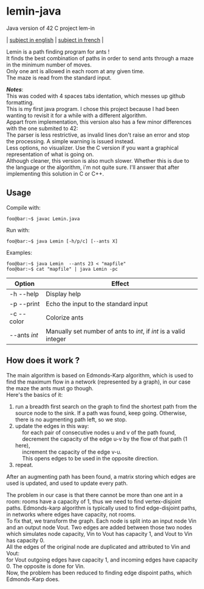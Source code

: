 # lemin-java
Java version of 42 C project lem-in

| [subject in english](https://github.com/BNNJ/lemin-java/blob/master/subject/lem-in.en.pdf) | [subject in french](https://github.com/BNNJ/lemin-java/blob/master/subject/lem-in.fr.pdf) |

Lemin is a path finding program for ants !\
It finds the best combination of paths in order to send ants through a maze in the minimum number of moves.\
Only one ant is allowed in each room at any given time.\
The maze is read from the standard input.

***Notes***:\
This was coded with 4 spaces tabs identation, which messes up github formatting.\
This is my first java program. I chose this project because I had been wanting to revisit it for a while with a different algorithm.\
Appart from implementation, this version also has a few minor differences with the one submited to 42:\
The parser is less restrictive, as invalid lines don't raise an error and stop the processing. A simple warning is issued instead.\
Less options, no visualizer. Use the C version if you want a graphical representation of what is going on.\
Although cleaner, this version is also much slower. Whether this is due to the language or the algorithm, i'm not quite sure. I'll answer that after implementing this solution in C or C++.

## Usage
Compile with:
```console
foo@bar:~$ javac Lemin.java
```
Run with:
```console
foo@bar:~$ java Lemin [-h/p/c] [--ants X]
```
Examples: 
```console
foo@bar:~$ java Lemin  --ants 23 < "mapfile"
foo@bar:~$ cat "mapfile" | java Lemin -pc
```

| Option | Effect |
|--------|--------|
|-h --help| Display help|
|-p --print| Echo the input to the standard input|
|-c --color| Colorize ants|
|--ants *int*| Manually set number of ants to *int*, if *int* is a valid integer|

## How does it work ?

The main algorithm is based on Edmonds-Karp algorithm, which is used to find the maximum flow in a network (represented by a graph), in our case the maze the ants must go though.\
Here's the basics of it:
1. run a breadth first search on the graph to find the shortest path from the source node to the sink. If a path was found, keep going. Otherwise, there is no augmenting path left, so we stop.
2. update the edges in this way:\
&emsp; for each pair of consecutive nodes u and v of the path found,\
&emsp; decrement the capacity of the edge u-v by the flow of that path (1 here),\
&emsp; increment the capacity of the edge v-u.\
&emsp; This opens edges to be used in the opposite direction.
3. repeat.

After an augmenting path has been found, a matrix storing which edges are used is updated, and used to update every path.

The problem in our case is that there cannot be more than one ant in a room: rooms have a capacity of 1, thus we need to find vertex-disjoint paths. Edmonds-karp algorithm is typically used to find edge-disjoint paths, in networks where edges have capacity, not rooms.\
To fix that, we transform the graph. Each node is split into an input node Vin and an output node Vout. Two edges are added between those two nodes which simulates node capacity, Vin to Vout has capacity 1, and Vout to Vin has capacity 0.\
All the edges of the original node are duplicated and attributed to Vin and Vout:\
for Vout outgoing edges have capacity 1, and incoming edges have capacity 0. The opposite is done for Vin.\
Now, the problem has been reduced to finding edge dispoint paths, which Edmonds-Karp does.
